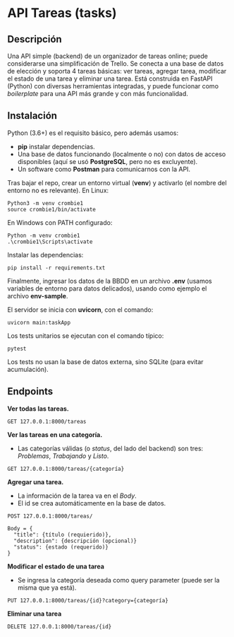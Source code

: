 # API Tareas (tasks)
## Descripción
Una API simple (backend) de un organizador de tareas online; puede considerarse una simplificación de Trello. Se conecta a una base de datos de elección y soporta 4 tareas básicas: ver tareas, agregar tarea, modificar el estado de una tarea y eliminar una tarea. Está construida en FastAPI (Python) con diversas herramientas integradas, y puede funcionar como *boilerplate* para una API más grande y con más funcionalidad.

## Instalación
Python (3.6+) es el requisito básico, pero además usamos:
* **pip** instalar dependencias.
* Una base de datos funcionando (localmente o no) con datos de acceso disponibles (aquí se usó **PostgreSQL**, pero no es excluyente).
* Un software como **Postman** para comunicarnos con la API.

Tras bajar el repo, crear un entorno virtual (**venv**) y activarlo (el nombre del entorno no es relevante). En Linux:
```
Python3 -m venv crombie1
source crombie1/bin/activate

```
En Windows con PATH configurado:
```
Python -m venv crombie1
.\crombie1\Scripts\activate
```

Instalar las dependencias:
```
pip install -r requirements.txt
```

Finalmente, ingresar los datos de la BBDD en un archivo **.env** (usamos variables de entorno para datos delicados), usando como ejemplo el archivo **env-sample**.

El servidor se inicia con **uvicorn**, con el comando:
```
uvicorn main:taskApp
```

Los tests unitarios se ejecutan con el comando típico:
```
pytest
```
Los tests no usan la base de datos externa, sino SQLite (para evitar acumulación).

## Endpoints
**Ver todas las tareas.**

```
GET 127.0.0.1:8000/tareas
```

**Ver las tareas en una categoría.**
* Las categorías válidas (o *status*, del lado del backend) son tres: *Problemas*, *Trabajando* y *Listo*.

```
GET 127.0.0.1:8000/tareas/{categoría}
```

**Agregar una tarea.**
* La información de la tarea va en el *Body*.
* El id se crea automáticamente en la base de datos.

```
POST 127.0.0.1:8000/tareas/

Body = {
  "title": {título (requierido)},
  "description": {descripción (opcional)}
  "status": {estado (requerido)}
}
```

**Modificar el estado de una tarea**
* Se ingresa la categoría deseada como query parameter (puede ser la misma que ya está).

```
PUT 127.0.0.1:8000/tareas/{id}?category={categoría}
```

**Eliminar una tarea**

```
DELETE 127.0.0.1:8000/tareas/{id}
```
